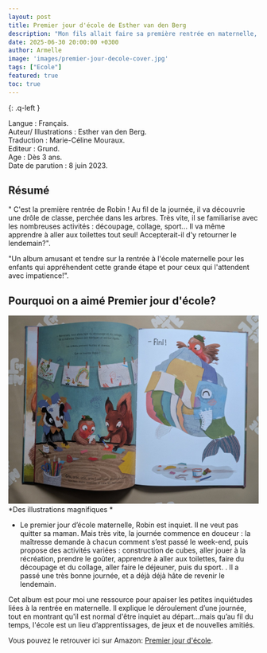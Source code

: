 ```yaml
---
layout: post 
title: Premier jour d'école de Esther van den Berg 
description: "Mon fils allait faire sa première rentrée en maternelle, et cet album l’a beaucoup aidé : il raconte le déroulement d’une journée à l’école et ce que l’on y découvre (découpage,sport...)"
date: 2025-06-30 20:00:00 +0300
author: Armelle
image: 'images/premier-jour-decole-cover.jpg'
tags: ["Ecole"]
featured: true
toc: true
---
```


{: .q-left }

Langue : Français.                                          
Auteur/ Illustrations : Esther van den Berg.    
Traduction : Marie-Céline Mouraux.             
Editeur : Grund.   
Age : Dès 3 ans.      
Date de parution : 8 juin 2023. 

## Résumé

" C'est la première rentrée de Robin ! Au fil de la journée, il va découvrie une drôle de classe, perchée dans les arbres. Très vite, il se familiarise avec les nombreuses activités : découpage, collage, sport... Il va même apprendre à aller aux toilettes tout seul! Accepterait-il d'y retourner le lendemain?".

"Un album amusant et tendre sur la rentrée à l'école maternelle pour les enfants qui appréhendent cette grande étape et pour ceux qui l'attendent avec impatience!".

## Pourquoi on a aimé Premier jour d'école? 

![Des illustrations magnifiques](images/premier-jour-decole-int.jpg)
*Des illustrations magnifiques *
- Le premier jour d’école maternelle, Robin est inquiet. Il ne veut pas quitter sa maman. Mais très vite, la journée commence en douceur : la maîtresse demande à chacun comment s’est passé le week-end, puis propose des activités variées : construction de cubes, aller jouer à la récréation, prendre le goûter, apprendre à aller aux toilettes, faire du découpage et du collage, aller faire le déjeuner, puis du sport. . Il a passé une très bonne journée, et a déjà déjà hâte de revenir le lendemain.

Cet album est pour moi une ressource pour apaiser les petites inquiétudes liées à la rentrée en maternelle. Il explique le déroulement d’une journée, tout en montrant qu'il est normal d'être inquiet au départ...mais qu’au fil du temps, l'école est un lieu d’apprentissages, de jeux et de nouvelles amitiés.

Vous pouvez le retrouver ici sur Amazon: [Premier jour d'école](https://amzn.to/3H3zN27). 


